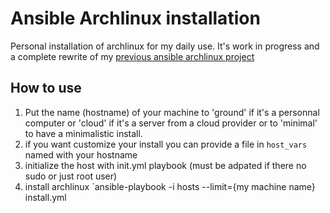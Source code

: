 Ansible Archlinux installation
==============================

Personal installation of archlinux for my daily use. It's work in progress and a complete rewrite of my [previous ansible archlinux project][1]

How to use
----------

1. Put the name (hostname) of your machine to 'ground' if it's a personnal computer or 'cloud' if it's a server from a cloud provider or to 'minimal' to have a minimalistic install.
2. if you want customize your install you can provide a file in `host_vars` named with your hostname
3. initialize the host with init.yml playbook (must be adpated if there no sudo or just root user)
4. install archlinux `ansible-playbook -i hosts --limit={my machine name} install.yml



[1]: https://github.com/tyjak/ansible-archlinux-old
